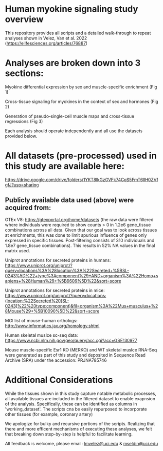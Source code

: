 # Human myokine signaling study overview
This repository provides all scripts and a detailed walk-through to repeat analyses shown in Velez, Van et al. 2022 (https://elifesciences.org/articles/76887)

# Analyses are broken down into 3 sections:
Myokine differential expression by sex and muscle-specific enrichment (Fig 1)

Cross-tissue signaling for myokines in the context of sex and hormones (Fig 2)

Generation of pseudo-single-cell muscle maps and cross-tissue regressions (Fig 3)

Each analysis should operate independently and all use the datasets provided below.

# All datasets (pre-processed) used in this study are available here:
https://drive.google.com/drive/folders/1YKT8lkGzGVFk74CqS5FmT6lIH0ZVfgfJ?usp=sharing

## Publicly available data used (above) were acquired from:

GTEx V8: https://gtexportal.org/home/datasets (the raw data were filtered where individuals were required to show counts > 0 in 1.2e6 gene_tissue combinations across all data.  Given that our goal was to look across tissues at enrichments, this was done to limit spurious influence of genes only expressed in specific tissues.  Post-filtering consists of 310 individuals and 1.8e7 gene_tissue combinations). This results in 52% NA values in the final matrix used. 

Uniprot annotations for secreted proteins in humans: https://www.uniprot.org/uniprot/?query=locations%3A%28location%3A%22Secreted+%5BSL-0243%5D%22+type%3Acomponent%29+AND+organism%3A%22Homo+sapiens+%28Human%29+%5B9606%5D%22&sort=score

Uniprot annotations for secreted proteins in mice: https://www.uniprot.org/uniprot/?query=locations:(location:%22Secreted%20[SL-0243]%22%20type:component)&fil=organism%3A%22Mus+musculus+%28Mouse%29+%5B10090%5D%22&sort=score

MGI list of mouse-human orthologs: http://www.informatics.jax.org/homology.shtml

Human skeletal muslce sc-seq data: https://www.ncbi.nlm.nih.gov/geo/query/acc.cgi?acc=GSE130977

Mouse muscle-specific Esr1 KO (MERKO) and WT skeletal muslce RNA-Seq were generated as part of this study and deposited in Sequence Read Archive (SRA) under the accession: PRJNA785746

# Additional Considerations
While the tissues shown in this study capture notable metabolic processes, all available tissues are included in the filtered dataset to enable exapnsion of the analysis.  Specifically, these can be identified as columns in 'working_dataset'.  The scripts cna be easily repurposed to incorporate other tissues (for example, coronary artery)

We apologize for bulky and recursive portions of the scripts.  Realizing that there and more efficent mechanisms of executing these analyses, we felt that breaking down step-by-step is helpful to facilitate learning.  

All feedback is welcome, please email: lmvelez@uci.edu & mseldin@uci.edu

